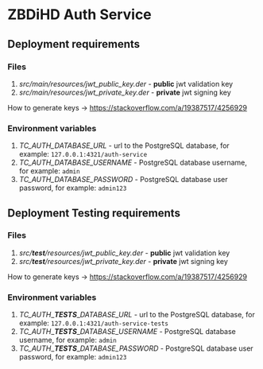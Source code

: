 # ZBDiHD Auth Service

## Deployment requirements

### Files

 1. _src/main/resources/jwt_public_key.der_ - **public** jwt validation key
 2. _src/main/resources/jwt_private_key.der_ - **private** jwt signing key

How to generate keys -> https://stackoverflow.com/a/19387517/4256929

### Environment variables

 1. _TC_AUTH_DATABASE_URL_ - url to the PostgreSQL database, for example:
 `127.0.0.1:4321/auth-service`
 2. _TC_AUTH_DATABASE_USERNAME_ - PostgreSQL database username, for example:
 `admin`
 3. _TC_AUTH_DATABASE_PASSWORD_ - PostgreSQL database user password, for example:
 `admin123`

## Deployment Testing requirements

### Files

 1. _src/**test**/resources/jwt_public_key.der_ - **public** jwt validation key
 2. _src/**test**/resources/jwt_private_key.der_ - **private** jwt signing key

How to generate keys -> https://stackoverflow.com/a/19387517/4256929

### Environment variables

 1. _TC_AUTH__**_TESTS_**__DATABASE_URL_ - url to the PostgreSQL database, for example:
 `127.0.0.1:4321/auth-service-tests`
 2. _TC_AUTH__**_TESTS_**__DATABASE_USERNAME_ - PostgreSQL database username, for example:
 `admin`
 3. _TC_AUTH__**_TESTS_**__DATABASE_PASSWORD_ - PostgreSQL database user password, for example:
 `admin123`
